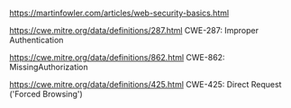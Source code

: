 https://martinfowler.com/articles/web-security-basics.html

https://cwe.mitre.org/data/definitions/287.html CWE-287: Improper Authentication

https://cwe.mitre.org/data/definitions/862.html CWE-862: MissingAuthorization

https://cwe.mitre.org/data/definitions/425.html CWE-425: Direct Request ('Forced Browsing')
